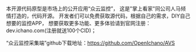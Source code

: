 本开源代码原型是市场上的公开应用“众云监控”，
这是"掌上看家"同公司人马倾情打造的，代码开源。
开发者们可以免费获取源代码，根据自己的需求，DIY自己想要的监控APP，
想要获取更多功能、更多体验请到官网注册：dev.ichano.com(注册就送100个CID)；

“众云监控采集端”github下载地址：https://github.com/OpenIchano/AVS
